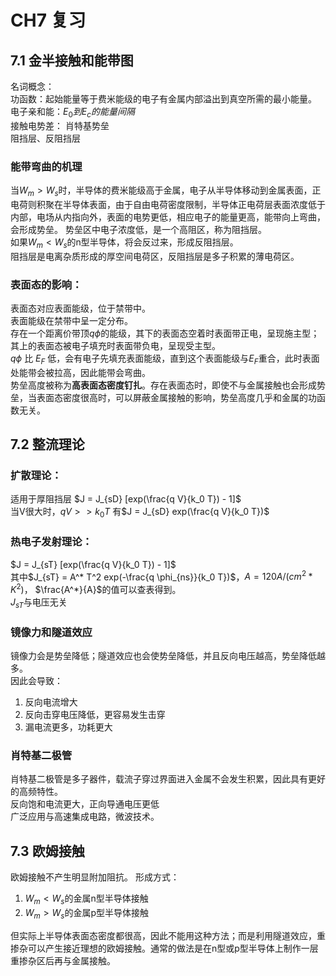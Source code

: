 # CH7 复习

## 7.1 金半接触和能带图
名词概念：<br>
功函数：起始能量等于费米能级的电子有金属内部溢出到真空所需的最小能量。<br>
电子亲和能：$E_0到E_c的能量间隔$<br>
接触电势差：
肖特基势垒<br>
阻挡层、反阻挡层<br>

### 能带弯曲的机理
当$W_m > W_s$时，半导体的费米能级高于金属，电子从半导体移动到金属表面，正电荷则积聚在半导体表面，由于自由电荷密度限制，半导体正电荷层表面浓度低于内部，电场从内指向外，表面的电势更低，相应电子的能量更高，能带向上弯曲，会形成势垒。
势垒区中电子浓度低，是一个高阻区，称为阻挡层。<br>
如果$W_m < W_s$的n型半导体，将会反过来，形成反阻挡层。<br>
阻挡层是电离杂质形成的厚空间电荷区，反阻挡层是多子积累的薄电荷区。<br>


### 表面态的影响：<br>
表面态对应表面能级，位于禁带中。<br>
表面能级在禁带中呈一定分布。<br>
存在一个距离价带顶$q\phi$的能级，其下的表面态空着时表面带正电，呈现施主型；其上的表面态被电子填充时表面带负电，呈现受主型。<br>
$q \phi$ 比 $E_F$ 低，会有电子先填充表面能级，直到这个表面能级与$E_F$重合，此时表面处能带会被拉高，因此能带会弯曲。<br>
势垒高度被称为**高表面态密度钉扎**。存在表面态时，即使不与金属接触也会形成势垒，当表面态密度很高时，可以屏蔽金属接触的影响，势垒高度几乎和金属的功函数无关。<br>


## 7.2 整流理论

### 扩散理论：
适用于厚阻挡层 $J = J_{sD} [exp(\frac{q V}{k_0 T}) - 1]$ <br>
当V很大时，$q V >> k_0 T$ 有$J = J_{sD} exp(\frac{q V}{k_0 T})$

### 热电子发射理论：
$J = J_{sT} [exp(\frac{q V}{k_0 T}) - 1]$ <br>
其中$J_{sT} = A^* T^2 exp(-\frac{q \phi_{ns}}{k_0 T})$，$A = 120 A/(cm^2*K^2)$， $\frac{A^*}{A}$的值可以查表得到。 <br>
$J_{sT}$与电压无关


### 镜像力和隧道效应
镜像力会是势垒降低；隧道效应也会使势垒降低，并且反向电压越高，势垒降低越多。<br>
因此会导致：
1. 反向电流增大
2. 反向击穿电压降低，更容易发生击穿
3. 漏电流更多，功耗更大

### 肖特基二极管
肖特基二极管是多子器件，载流子穿过界面进入金属不会发生积累，因此具有更好的高频特性。<br>
反向饱和电流更大，正向导通电压更低<br>
广泛应用与高速集成电路，微波技术。<br>



## 7.3 欧姆接触
欧姆接触不产生明显附加阻抗。
形成方式：
1. $W_m < W_s$的金属n型半导体接触 <br>
2. $W_m > W_s$的金属p型半导体接触 <br>

但实际上半导体表面态密度都很高，因此不能用这种方法；而是利用隧道效应，重掺杂可以产生接近理想的欧姆接触。通常的做法是在n型或p型半导体上制作一层重掺杂区后再与金属接触。<br>





















